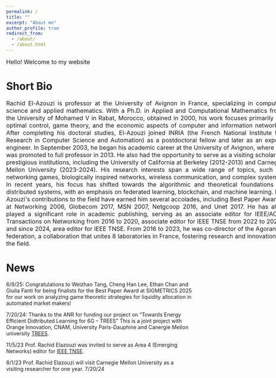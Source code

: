 ```yaml
---
permalink: /
title: ""
excerpt: "About me"
author_profile: true
redirect_from: 
  - /about/
  - /about.html
---
```

<font size="3">
Hello! Welcome to my website
</font>

Short Bio
======
<div class="container" style="width: 750px; margin: 1px auto;">
<font size="3">
<p align="justify">
Rachid El-Azouzi is  professor at the University of Avignon in France,  specializing in computer science and applied mathematics. With a Ph.D. in Applied and Computational Mathematics from the University of Mohamed V in Rabat, Morocco, obtained in 2000, his work focuses primarily on optimal control, game theory, and the economic aspects of computer and information networks. After completing his doctoral studies, El-Azouzi joined INRIA (the French National Institute for Research in Computer Science and Automation) as a postdoctoral fellow and later as an expert engineer. In September 2003, he began his academic career at the University of Avignon, where he was promoted to full professor in 2013. He also had the opportunity to serve as a visiting scholar at prestigious institutions, including the University of California at Berkeley (2012-2013) and Carnegie Mellon University (2023-2024). His research interests span a wide range of topics, such as networking games, biologically inspired networks, wireless communication, and complex systems. In recent years, his focus has shifted towards the algorithmic and theoretical foundations of distributed systems, with an emphasis on federated learning, blockchain, and machine learning. El-Azouzi's contributions to the field have earned him several accolades, including Best Paper Awards at Networking 2006, Globecom 2017, MSN 2007, Netgcoop 2016, and Unet 2017. He has also played a significant role in academic publishing, serving as an associate editor for IEEE/ACM Transactions on Networking from 2016 to 2020, associate editor for IEEE TNSE from 2022 to 2023, and since 2024, area editor for IEEE TNSE. From 2016 to 2023, he was co-director of the Agorantic federation, a collaboration that unites 8 laboratories in France, fostering research and innovation in the field.</p>
</font>
</div>


News
======
6/9/25: Congratulations to Weizhao Tang, Cheng Han Lee, Ethan Chan and Giulia Fanti for being finalists for the Best Paper Award at SIGMETRICS 2025 for our work on analyzing game theoretic strategies for liquidity allocation in automated market makers!

7/20/24: Thanks to the ANR  for funding our project on “Towards Energy Efficient Didtributed Learning for 6G – TREES” This is a joint project with Orange Innovation, CNAM, University Paris-Dauphine and Canergie Mellon university 
<a href="https://trees.roc.cnam.fr/">TREES</a>.

11/5/23 Prof. Rachid Elazouzi was invited to serve as Area 4 (Emerging Networks) editor for <a href="[https://trees.roc.cnam.fr/](https://www.comsoc.org/publications/journals/ieee-tnse/editorial-board">IEEE TNSE</a>.

8/1/23 Prof. Rachid Elazouzi will visit Carnegie Mellon University as a visiting researcher for one year.
7/20/24
